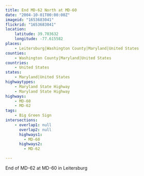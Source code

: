 ```yaml
---
title: End MD-62 North at MD-60
date: "2004-10-01T00:00:00Z"
imageid: "1653683041"
flickrid: "1653683041"
location:
    latitude: 39.703632
    longitude: -77.615582
places:
    - Leitersburg|Washington County|Maryland|United States
counties:
    - Washington County|Maryland|United States
countries:
    - United States
states:
    - Maryland|United States
highwaytypes:
    - Maryland State Highway
    - Maryland State Highway
highways:
    - MD-60
    - MD-62
tags:
    - Big Green Sign
intersections:
    - overlap1: null
      overlap2: null
      highways1:
        - MD-60
      highways2:
        - MD-62

---
```

End of MD-62 at MD-60 in Leitersburg